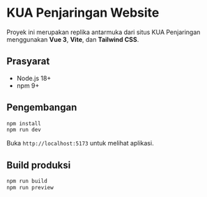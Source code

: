 # KUA Penjaringan Website

Proyek ini merupakan replika antarmuka dari situs KUA Penjaringan menggunakan **Vue 3**, **Vite**, dan **Tailwind CSS**.

## Prasyarat

- Node.js 18+
- npm 9+

## Pengembangan

```bash
npm install
npm run dev
```

Buka `http://localhost:5173` untuk melihat aplikasi.

## Build produksi

```bash
npm run build
npm run preview
```
